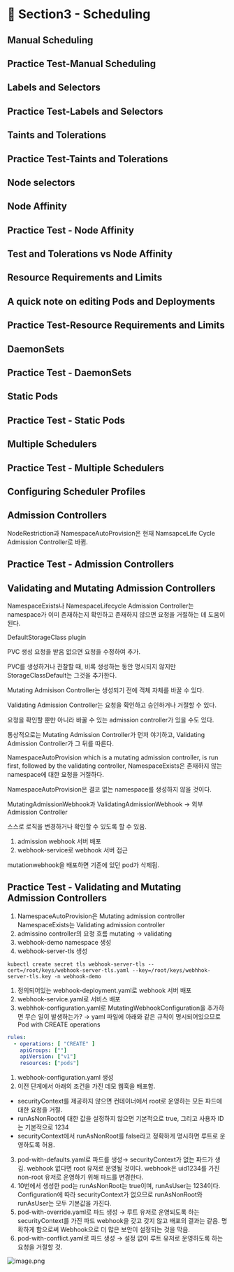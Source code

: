 # 🍨 Section3 - Scheduling

## Manual Scheduling


## Practice Test-Manual Scheduling


## Labels and Selectors


## Practice Test-Labels and Selectors


## Taints and Tolerations


## Practice Test-Taints and Tolerations


## Node selectors


## Node Affinity


## Practice Test - Node Affinity


## Test and Tolerations vs Node Affinity


## Resource Requirements and Limits


## A quick note on editing Pods and Deployments


## Practice Test-Resource Requirements and Limits


## DaemonSets


## Practice Test - DaemonSets


## Static Pods


## Practice Test - Static Pods


## Multiple Schedulers


## Practice Test - Multiple Schedulers


## Configuring Scheduler Profiles


## Admission Controllers


NodeRestriction과 NamespaceAutoProvision은 현재 NamsapceLife Cycle Admission Controller로 바뀜.


## Practice Test - Admission Controllers


## Validating and Mutating Admission Controllers


NamespaceExists나 NamespaceLifecycle Admission Controller는 namespace가 이미 존재하는지 확인하고 존재하지 않으면 요청을 거절하는 데 도움이 된다.


DefaultStorageClass plugin


PVC 생성 요청을 받음 없으면 요청을 수정하여 추가.


PVC를 생성하거나 관찰할 때, 비록 생성하는 동안 명시되지 않지만 StorageClassDefault는 그것을 추가한다.


Mutating Admisison Controller는 생성되기 전에 객체 자체를 바꿀 수 있다.


Validating Admission Controller는 요청을 확인하고 승인하거나 거절할 수 있다.


요청을 확인할 뿐만 아니라 바꿀 수 있는 admission controller가 있을 수도 있다.


통상적으로는 Mutating Admission Controller가 먼저 야기하고, Validating Admission Controller가 그 뒤를 따른다.


NamespaceAutoProvision which is a mutating admission controller, is run first, followed by the validating controller, NamespaceExists은 존재하지 않는 namespace에 대한 요청을 거절하다.


NamespaceAutoProvision은 결코 없는 namespace를 생성하지 않을 것이다.


MutatingAdmissionWebhook과 ValidatingAdmissionWebhook → 외부 Admission Controller


스스로 로직을 변경하거나 확인할 수 있도록 할 수 있음.

1. admission webhook 서버 배포
2. webhook-service로 webhook 서버 접근

mutationwebhook을 배포하면 기존에 있던 pod가 삭제됨.


## Practice Test - Validating and Mutating Admission Controllers

1. NamespaceAutoProvision은 Mutating admission controller
NamespaceExists는 Validating admission controller
2. admissino controller의 요청 흐름
mutating → validating
3. webhook-demo namespace 생성
4. webhook-server-tls 생성

```shell
kubectl create secret tls webhook-server-tls --cert=/root/keys/webhook-server-tls.yaml --key=/root/keys/webhhok-server-tls.key -n webhook-demo
```

1. 정의되어있는 webhook-deployment.yaml로 webhook 서버 배포
2. webhook-service.yaml로 서비스 배포
3. webhhok-configuration.yaml로 MutatingWebhookConfiguration을 추가하면 무슨 일이 발생하는가?
→ yaml 파일에 아래와 같은 규칙이 명시되어있으므로 Pod with CREATE operations

```yaml
rules:
  - operations: [ "CREATE" ]
    apiGroups: [""]
    apiVersion: ["v1"]
    resources: ["pods"]
```

1. webhook-configuration.yaml 생성
2. 이전 단계에서 아래의 조건을 가진 데모 웹훅을 배포함.
- securityContext를 제공하지 않으면 컨테이너에서 root로 운영하는 모든 파드에 대한 요청을 거절.
- runAsNonRoot에 대한 값을 설정하지 않으면 기본적으로 true, 그리고 사용자 ID는 기본적으로 1234
- securityContext에서 runAsNonRoot를 false라고 정확하게 명시하면 루트로 운영하도록 허용.
3. pod-with-defaults.yaml로 파드를 생성→ securityContext가 없는 파드가 생김.
webhook 없다면 root 유저로 운영될 것이다. webhook은 uid1234를 가진 non-root 유저로 운영하기 위해 파드를 변경한다.
4. 10번에서 생성한 pod는 runAsNonRoot는 true이며, runAsUser는 1234이다.
Configuration에 따라 securityContext가 없으므로 runAsNonRoot와 runAsUser는 모두 기본값을 가진다.
5. pod-with-override.yaml로 파드 생성 → 루트 유저로 운영되도록 하는 securityContext를 가진 파드
webhook을 갖고 갖지 않고 배포의 결과는 같음.
명확하게 함으로써 Webhook으로 더 많은 보안이 설정되는 것을 막음.
6. pod-with-conflict.yaml로 파드 생성 → 
설정 없이 루트 유저로 운영하도록 하는 요청을 거절할 것.

![image.png](https://prod-files-secure.s3.us-west-2.amazonaws.com/b2ea2032-00e9-4883-a13b-cb03cf5b2334/501c3b54-0de4-44d6-afe6-eca0c6373e4f/image.png?X-Amz-Algorithm=AWS4-HMAC-SHA256&X-Amz-Content-Sha256=UNSIGNED-PAYLOAD&X-Amz-Credential=ASIAZI2LB466VL4Y6533%2F20250425%2Fus-west-2%2Fs3%2Faws4_request&X-Amz-Date=20250425T140852Z&X-Amz-Expires=3600&X-Amz-Security-Token=IQoJb3JpZ2luX2VjEJb%2F%2F%2F%2F%2F%2F%2F%2F%2F%2FwEaCXVzLXdlc3QtMiJHMEUCIQC2wjme4GjGIfZxK58APT%2F0p3ArTz5ux0zUFw7hzSwhCwIgHbS%2BCt773i5Wfqim3LqGhYeqAfldctahWmDH4L8d%2Fjcq%2FwMILhAAGgw2Mzc0MjMxODM4MDUiDKdTL8hWNUzTFPkaRyrcA75ZNqlDsIoqdY04lq0HXEOHTtT6VjGRc9vHg%2BRtmZi%2BqEPh3tcWoZYZ6Ff3CemUuUIiwtyDPqou5PDYpgdLZcbQMBQx9BndU5OY36Kphcoa5CuZVolPx3%2FlSdJ2m0l7yeP0bSkZ2AO7YZ5p90qkyToheEqyCPqwFb7F5NbqadxuBVca1AlkMOdSpLcJlpK56D31HFkpv5gUwmYHTeKjn6N0f2F5wORAx3rqMH%2FNfNk1UpzBk2YV6dXcU0IZ0%2F%2BRBx3sE2SOqadbEeaV0CTA12W3dWa%2FKsaO%2FzHa7ubZb2TuuVUYwprZ5KvPUvct9BtfVcjzg9pbYhuepopF9VnzeskE7O4i6921ypkkgcABX9H0AroQSyzqaRMSfrSaNqpToD9Mi8%2BN0DfEcC%2F1s0%2FdjwAyLFwKb7yAplcJTt8q36jr8MtlZ3EsQtxWcY09ZhPOi8%2BeGKcL1DOOb2LVweZzW1aqR3AfK4GXaquG%2FuQbM71XKxWYInVL9kOsXe2QNLyVuSZEz%2FUHaItAn3Z6DD%2Fjc59KJvGRxJD5QO2N4KXtUoFD6e5paGVKxR6rb95HITesDHpNg2ADJI8YToQtHRUMmdwAeJN2gdO1iyNYkvh%2FKQ8v3mJ5HqU7LX9pFPaWMN2YrsAGOqUBRqsUpbjBrVcBz%2BbR6s4YETaJPt2uDvz29Ti1SSVYcPHvsI5Qw0QUxL8m6nbX4O%2BbHi%2BItsw82UMq9xZmBhTcL6%2FqzDFkLdDekOBPfPgkY4nlgI48LfQjFnH4Cu5Nc5T2ibY7oNjaeVl4cS%2Bkha1Ktn6PhV361iTBzLZpeIDziR0ep5sGUrpwF7XjTz1xJPZCxS%2BUzvYJI2Im%2B16o3uP3umDEBoXO&X-Amz-Signature=1a098398c0b7b7dcc986e6d2f379ae7caf4a8ecfb572fe291ec0a4675c6a72c5&X-Amz-SignedHeaders=host&x-id=GetObject)

